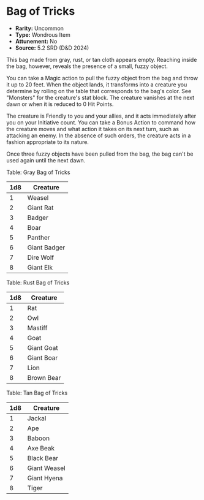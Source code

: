 # Bag of Tricks

- **Rarity:** Uncommon
- **Type:** Wondrous Item
- **Attunement:** No
- **Source:** 5.2 SRD (D&D 2024)

This bag made from gray, rust, or tan cloth appears empty. Reaching inside the bag, however, reveals the presence of a small, fuzzy object.

You can take a Magic action to pull the fuzzy object from the bag and throw it up to 20 feet. When the object lands, it transforms into a creature you determine by rolling on the table that corresponds to the bag's color. See "Monsters" for the creature's stat block. The creature vanishes at the next dawn or when it is reduced to 0 Hit Points.

The creature is Friendly to you and your allies, and it acts immediately after you on your Initiative count. You can take a Bonus Action to command how the creature moves and what action it takes on its next turn, such as attacking an enemy. In the absence of such orders, the creature acts in a fashion appropriate to its nature.

Once three fuzzy objects have been pulled from the bag, the bag can't be used again until the next dawn.

Table: Gray Bag of Tricks

| 1d8 | Creature     |
|-----|--------------|
| 1   | Weasel       |
| 2   | Giant Rat    |
| 3   | Badger       |
| 4   | Boar         |
| 5   | Panther      |
| 6   | Giant Badger |
| 7   | Dire Wolf    |
| 8   | Giant Elk    |

Table: Rust Bag of Tricks

| 1d8 | Creature   |
|-----|------------|
| 1   | Rat        |
| 2   | Owl        |
| 3   | Mastiff    |
| 4   | Goat       |
| 5   | Giant Goat |
| 6   | Giant Boar |
| 7   | Lion       |
| 8   | Brown Bear |

Table: Tan Bag of Tricks

| 1d8 | Creature     |
|-----|--------------|
| 1   | Jackal       |
| 2   | Ape          |
| 3   | Baboon       |
| 4   | Axe Beak     |
| 5   | Black Bear   |
| 6   | Giant Weasel |
| 7   | Giant Hyena  |
| 8   | Tiger        |
